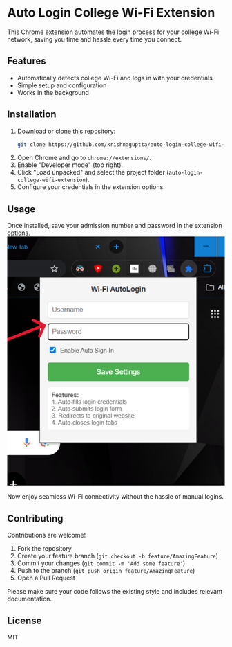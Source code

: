 # Auto Login College Wi-Fi Extension

This Chrome extension automates the login process for your college Wi-Fi network, saving you time and hassle every time you connect.

## Features
- Automatically detects college Wi-Fi and logs in with your credentials
- Simple setup and configuration
- Works in the background

## Installation
1. Download or clone this repository:
	```sh
	git clone https://github.com/krishnaguptta/auto-login-college-wifi-extension.git
	```
2. Open Chrome and go to `chrome://extensions/`.
3. Enable "Developer mode" (top right).
4. Click "Load unpacked" and select the project folder (`auto-login-college-wifi-extension`).
5. Configure your credentials in the extension options.

## Usage
Once installed, save your admission number and password in the extension options.
![Demo](/assets/Demo.png)

Now enjoy seamless Wi-Fi connectivity without the hassle of manual logins.

## Contributing
Contributions are welcome!

1. Fork the repository
2. Create your feature branch (`git checkout -b feature/AmazingFeature`)
3. Commit your changes (`git commit -m 'Add some feature'`)
4. Push to the branch (`git push origin feature/AmazingFeature`)
5. Open a Pull Request

Please make sure your code follows the existing style and includes relevant documentation.

## License
MIT
